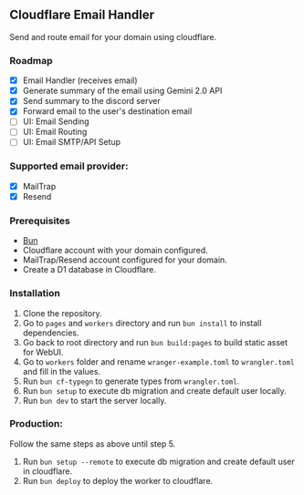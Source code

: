 ﻿## Cloudflare Email Handler
Send and route email for your domain using cloudflare.

### Roadmap
- [x] Email Handler (receives email)
- [x] Generate summary of the email using Gemini 2.0 API
- [x] Send summary to the discord server
- [x] Forward email to the user's destination email
- [ ] UI: Email Sending
- [ ] UI: Email Routing
- [ ] UI: Email SMTP/API Setup

### Supported email provider:
- [x] MailTrap
- [x] Resend

### Prerequisites
- [Bun](https://bun.sh)
- Cloudflare account with your domain configured.
- MailTrap/Resend account configured for your domain.
- Create a D1 database in Cloudflare.

### Installation
1. Clone the repository.
2. Go to `pages` and `workers` directory and run `bun install` to install dependencies.
3. Go back to root directory and run `bun build:pages` to build static asset for WebUI.
4. Go to `workers` folder and rename `wranger-example.toml` to `wrangler.toml` and fill in the values.
5. Run `bun cf-typegn` to generate types from `wrangler.toml`.
6. Run `bun setup` to execute db migration and create default user locally.
7. Run `bun dev` to start the server locally.

### Production:
Follow the same steps as above until step 5.
1. Run `bun setup --remote` to execute db migration and create default user in cloudflare.
2. Run `bun deploy` to deploy the worker to cloudflare.

